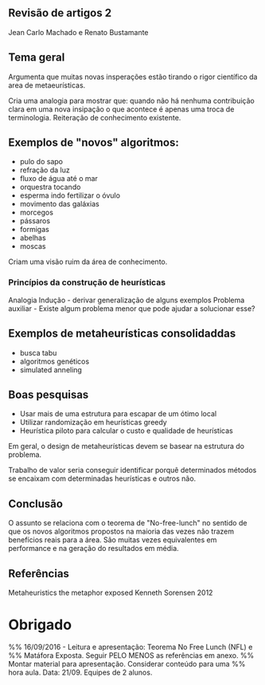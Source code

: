 ## Revisão de artigos 2

Jean Carlo Machado e Renato Bustamante

## Tema geral

Argumenta que muitas novas insperações estão tirando o rigor
científico da area de metaeurísticas.

Cria uma analogia para mostrar que: quando não há nenhuma
contribuição clara em uma nova insipação o que acontece é apenas
uma troca de terminologia.
Reiteração de conhecimento existente.

## Exemplos de "novos" algoritmos:

- pulo do sapo
- refração da luz
- fluxo de água até o mar
- orquestra tocando
- esperma indo fertilizar o óvulo
- movimento das galáxias
- morcegos
- pássaros
- formigas
- abelhas
- moscas

Criam uma visão ruim da área de conhecimento.

### Princípios da construção de heurísticas

Analogia
Indução - derivar generalização de alguns exemplos
Problema auxiliar - Existe algum problema menor que pode ajudar a
solucionar esse?

## Exemplos de metaheurísticas consolidaddas

- busca tabu
- algoritmos genéticos
- simulated anneling

## Boas pesquisas

- Usar mais de uma estrutura para escapar de um ótimo local
- Utilizar randomização em heurísticas greedy
- Heurística piloto para calcular o custo e qualidade de
  heurísticas

Em geral, o design de metaheurísticas devem se basear na estrutura
do problema.

Trabalho de valor seria conseguir identificar porquê determinados
métodos se encaixam com determinadas heurísticas e outros não.

## Conclusão


O assunto se relaciona com o teorema de "No-free-lunch" no sentido
de que os novos algoritmos propostos na maioria das vezes não
trazem benefícios reais para a área. São muitas vezes equivalentes
em performance e na geração do resultados em média.


## Referências

Metaheuristics the metaphor exposed
Kenneth Sorensen 2012


# Obrigado



%% 16/09/2016 - Leitura e apresentação: Teorema No Free Lunch (NFL) e
%% Matáfora Exposta. Seguir PELO MENOS as referências em anexo.
%% Montar material para apresentação. Considerar conteúdo para uma
%% hora aula. Data: 21/09. Equipes de 2 alunos.
